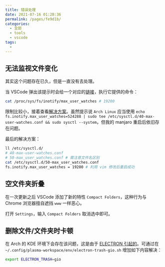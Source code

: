 ```yaml
---
title: 错误处理
date: 2021-07-16 01:28:36
permalink: /pages/fe9d1b/
categories: 
  - 全部
  - tools
  - vscode
tags: 
  - 
---
```


## 无法监视文件变化

其实这个问题存在已久，但是一直没有去处理。

当 VSCode 弹出该提示时会给一个对应的[链接](https://code.visualstudio.com/docs/setup/linux#_visual-studio-code-is-unable-to-watch-for-file-changes-in-this-large-workspace-error-enospc)，执行它提供的命令：

```bash
cat /proc/sys/fs/inotify/max_user_watches # 19200
```

限制比较小，接着查看[解决方案](https://github.com/guard/listen/wiki/Increasing-the-amount-of-inotify-watchers)。虽然提示说 `Arch Linux` 应当使用 `echo fs.inotify.max_user_watches=524288 | sudo tee /etc/sysctl.d/40-max-user-watches.conf && sudo sysctl --system`，但我的 manjaro 重启后依旧存在问题。

最后的解决方案：

```bash
ll /etc/sysctl.d/
# 40-max-user-watches.conf
# 50-max_user_watches.conf # 需注意文件名区别
cat /etc/sysctl.d/50-max_user_watches.conf
fs.inotify.max_user_watches = 19200 # 利用 vim 修改后重启成功
```



## 空文件夹折叠

在一次更新之后 VSCode 添加了新的特性 `Compact Folders`，这种行为与 Chrome 浏览器擅自遮挡 `www` 一样恶心。

打开 `Settings`，输入 `Compact Folders` 取消选中即可。



## 删除文件/文件夹时卡顿

在 Arch 的 KDE 环境下会存在该问题，这是由于 [ELECTRON 引起的](https://github.com/microsoft/vscode/issues/90034#issuecomment-582115953)。可通过在 `~/.config/plasma-workspace/env/electron-trash-gio.sh` 增加如下内容解决：

```bash
export ELECTRON_TRASH=gio
```

